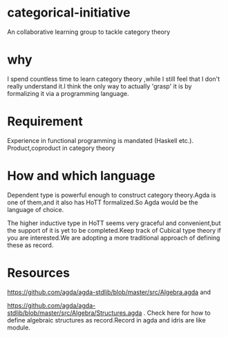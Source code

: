 # categorical-initiative
An collaborative learning group to tackle category theory

# why

I spend countless time to learn category theory ,while I still feel that I don't really understand it.I think the only way to actually 'grasp' it is by formalizing it via a programming language.


# Requirement
Experience in functional programming is mandated (Haskell etc.).
Product,coproduct in category theory

# How and which language

Dependent type is powerful enough to construct category theory.Agda is one of them,and it also has HoTT formalized.So Agda would be the language of choice.

The higher inductive type in HoTT seems very graceful and convenient,but the support of it is yet to be completed.Keep track of Cubical type theory if you are interested.We are adopting a more traditional approach of defining these as record.


# Resources
 https://github.com/agda/agda-stdlib/blob/master/src/Algebra.agda and
 
 https://github.com/agda/agda-stdlib/blob/master/src/Algebra/Structures.agda . Check here for how to define algebraic structures as record.Record in agda and idris are like module.
